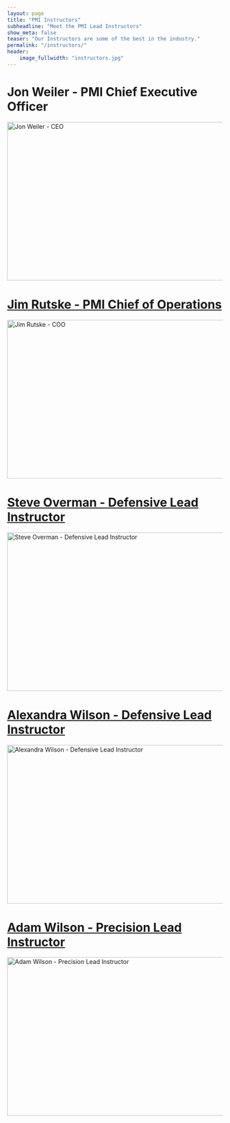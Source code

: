 ```yaml
---
layout: page
title: "PMI Instructors"
subheadline: "Meet the PMI Lead Instructors"
show_meta: false
teaser: "Our Instructors are some of the best in the industry."
permalink: "/instructors/"
header:
    image_fullwidth: "instructors.jpg"
---
```


# Jon Weiler - PMI Chief Executive Officer

<a href="/jon_weiler/"><img src="jonweiler.jpg" alt="Jon Weiler - CEO" style="width:800px;height:370px;">

# Jim Rutske - PMI Chief of Operations

<a href="/jim_rutske/"><img src="jimrutske.jpg" alt="Jim Rutske - COO" style="width:800px;height:370px;">

# Steve Overman - Defensive Lead Instructor

<a href="/steve_overman/"><img src="steveoverman.jpg" alt="Steve Overman - Defensive Lead Instructor" style="width:800px;height:370px;">

# Alexandra Wilson - Defensive Lead Instructor

<a href="/alexandra_wilson/"><img src="alexandrawilson.jpg" alt="Alexandra Wilson - Defensive Lead Instructor" style="width:800px;height:370px;">

# Adam Wilson - Precision Lead Instructor

<a href="/adam_wilson/"><img src="adamwilson.jpg" alt="Adam Wilson - Precision Lead Instructor" style="width:800px;height:370px;">





